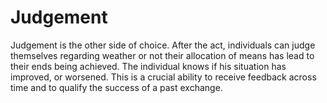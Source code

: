 # Judgement

Judgement is the other side of choice. After the act, individuals can judge themselves regarding weather or not their allocation of means has lead to their ends being achieved. The individual knows if his situation has improved, or worsened. This is a crucial ability to receive feedback across time and to qualify the success of a past exchange.